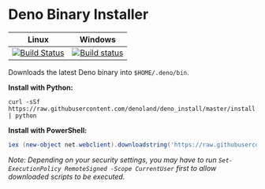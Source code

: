 # Deno Binary Installer

| **Linux** | **Windows** |
|:---------------:|:-----------:|
| [![Build Status](https://travis-ci.com/denoland/deno_install.svg?branch=master)](https://travis-ci.com/denoland/deno_install) | [![Build status](https://ci.appveyor.com/api/projects/status/gtekeaf7r60xa896?svg=true)](https://ci.appveyor.com/project/deno/deno-install) |

Downloads the latest Deno binary into `$HOME/.deno/bin`.

**Install with Python:**

```
curl -sSf https://raw.githubusercontent.com/denoland/deno_install/master/install.py | python
```

**Install with PowerShell:**

```powershell
iex (new-object net.webclient).downloadstring('https://raw.githubusercontent.com/denoland/deno_install/master/install.ps1')
```

_Note: Depending on your security settings, you may have to run `Set-ExecutionPolicy RemoteSigned -Scope CurrentUser` first to allow downloaded scripts to be executed._
